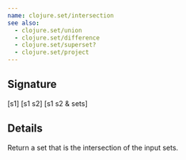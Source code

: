 ```yaml
---
name: clojure.set/intersection
see also:
  - clojure.set/union
  - clojure.set/difference
  - clojure.set/superset?
  - clojure.set/project
---
```


## Signature
[s1]
[s1 s2]
[s1 s2 & sets]


## Details

Return a set that is the intersection of the input sets.
